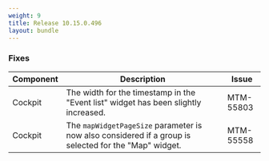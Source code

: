 ```yaml
---
weight: 9
title: Release 10.15.0.496
layout: bundle
---
```


<!--10.15.0.489 - 10.15.0.496-->

### Fixes

<div><table ><colgroup>
<col style="width: 15%;"><col style="width: 70%;"><col style="width: 15%;"></colgroup>
<thead><tr>
<th>
Component</th>
<th>
Description</th>
<th>
Issue</th>
</tr>
</thead><tbody>

<tr>
<td>Cockpit</td>
<td>The width for the timestamp in the "Event list" widget has been slightly increased.</td>
<td>MTM-55803</td>
</tr>

<tr>
<td>Cockpit</td>
<td>The <code>mapWidgetPageSize</code> parameter is now also considered if a group is selected for the "Map" widget.</td>
<td>MTM-55558</td>
</tr>

</tbody></table></div>

